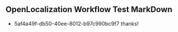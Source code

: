 ## OpenLocalization Workflow Test MarkDown
* 5af4a49f-db50-40ee-8012-b97c990bc9f7 thanks!

<!--HONumber=Sep16_HO1-->


